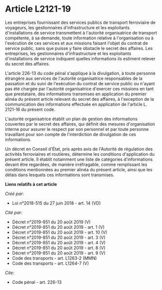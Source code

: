 # Article L2121-19

Les entreprises fournissant des services publics de transport ferroviaire de voyageurs, les gestionnaires d'infrastructure et
les exploitants d'installations de service transmettent à l'autorité organisatrice de transport compétente, à sa demande,
toute information relative à l'organisation ou à l'exécution de ces services et aux missions faisant l'objet du contrat de
service public, sans que puisse y faire obstacle le secret des affaires. Les entreprises, les gestionnaires d'infrastructure
et les exploitants d'installations de service indiquent quelles informations ils estiment relever du secret des affaires.

L'article 226-13 du code pénal s'applique à la divulgation, à toute personne étrangère aux services de l'autorité
organisatrice responsables de la passation et du suivi de l'exécution du contrat de service public ou n'ayant pas été chargée
par l'autorité organisatrice d'exercer ces missions en tant que prestataire, des informations transmises en application du
premier alinéa du présent article relevant du secret des affaires, à l'exception de la communication des informations
effectuée en application de l'article L. 2121-16 du présent code.

L'autorité organisatrice établit un plan de gestion des informations couvertes par le secret des affaires, qui définit des
mesures d'organisation interne pour assurer le respect par son personnel et par toute personne travaillant pour son compte de
l'interdiction de divulgation de ces informations.

Un décret en Conseil d'État, pris après avis de l'Autorité de régulation des activités ferroviaires et routières, détermine
les conditions d'application du présent article. Il établit notamment une liste de catégories d'informations devant être
regardées, de manière irréfragable, comme remplissant les conditions mentionnées au premier alinéa du présent article, ainsi
que les délais dans lesquels ces informations sont transmises.

**Liens relatifs à cet article**

_Créé par_:

  - Loi n°2018-515 du 27 juin 2018 - art. 14 (VD)

_Cité par_:

  - Décret n°2019-851 du 20 août 2019 (V)
  - Décret n°2019-851 du 20 août 2019 - art. 1 (V)
  - Décret n°2019-851 du 20 août 2019 - art. 10 (V)
  - Décret n°2019-851 du 20 août 2019 - art. 3 (V)
  - Décret n°2019-851 du 20 août 2019 - art. 4 (V)
  - Décret n°2019-851 du 20 août 2019 - art. 8 (V)
  - Décret n°2019-851 du 20 août 2019 - art. 9 (V)
  - Code des transports - art. L1263-2 (MMN)
  - Code des transports - art. L1264-7 (V)

_Cite_:

  - Code pénal - art. 226-13
